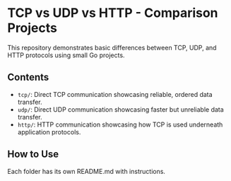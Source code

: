 # TCP vs UDP vs HTTP - Comparison Projects

This repository demonstrates basic differences between TCP, UDP, and HTTP protocols using small Go projects.

## Contents
- `tcp/`: Direct TCP communication showcasing reliable, ordered data transfer.
- `udp/`: Direct UDP communication showcasing faster but unreliable data transfer.
- `http/`: HTTP communication showcasing how TCP is used underneath application protocols.

## How to Use
Each folder has its own README.md with instructions.
